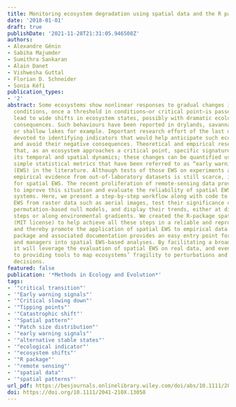 ```yaml
---
title: Monitoring ecosystem degradation using spatial data and the R package spatialwarnings
date: '2018-01-01'
draft: true
publishDate: '2021-11-28T21:31:05.946508Z'
authors:
- Alexandre Génin
- Sabiha Majumder
- Sumithra Sankaran
- Alain Danet
- Vishwesha Guttal
- Florian D. Schneider
- Sonia Kéfi
publication_types:
- '2'
abstract: Some ecosystems show nonlinear responses to gradual changes in environmental
  conditions, once a threshold in conditions—or critical point—is passed. This can
  lead to wide shifts in ecosystem states, possibly with dramatic ecological and economic
  consequences. Such behaviours have been reported in drylands, savannas, coral reefs
  or shallow lakes for example. Important research effort of the last decade has been
  devoted to identifying indicators that would help anticipate such ecosystem shifts
  and avoid their negative consequences. Theoretical and empirical research has shown
  that, as an ecosystem approaches a critical point, specific signatures arise in
  its temporal and spatial dynamics; these changes can be quantified using relatively
  simple statistical metrics that have been referred to as “early warning signals”
  (EWS) in the literature. Although tests of those EWS on experiments are promising,
  empirical evidence from out-of-laboratory datasets is still scarce, in particular
  for spatial EWS. The recent proliferation of remote-sensing data provides an opportunity
  to improve this situation and evaluate the reliability of spatial EWS in many ecological
  systems. Here, we present a step-by-step workflow along with code to compute spatial
  EWS from raster data such as aerial images, test their significance compared to
  permutation-based null models, and display their trends, either at different time
  steps or along environmental gradients. We created the R-package spatialwarnings
  (MIT license) to help achieve all these steps in a reliable and reproducible way,
  and thereby promote the application of spatial EWS to empirical data. This software
  package and associated documentation provides an easy entry point for researchers
  and managers into spatial EWS-based analyses. By facilitating a broader application,
  it will leverage the evaluation of spatial EWS on real data, and eventually contribute
  to providing tools to map ecosystems’ fragility to perturbations and inform management
  decisions.
featured: false
publication: '*Methods in Ecology and Evolution*'
tags:
- '"critical transition"'
- '"Early warning signals"'
- '"Critical slowing down"'
- '"Tipping points"'
- '"Catastrophic shift"'
- '"Spatial pattern"'
- '"Patch size distribution"'
- '"early warning signals"'
- '"alternative stable states"'
- '"ecological indicator"'
- '"ecosystem shifts"'
- '"R package"'
- '"remote sensing"'
- '"spatial data"'
- '"spatial patterns"'
url_pdf: https://besjournals.onlinelibrary.wiley.com/doi/abs/10.1111/2041-210X.13058
doi: https://doi.org/10.1111/2041-210X.13058
---
```


